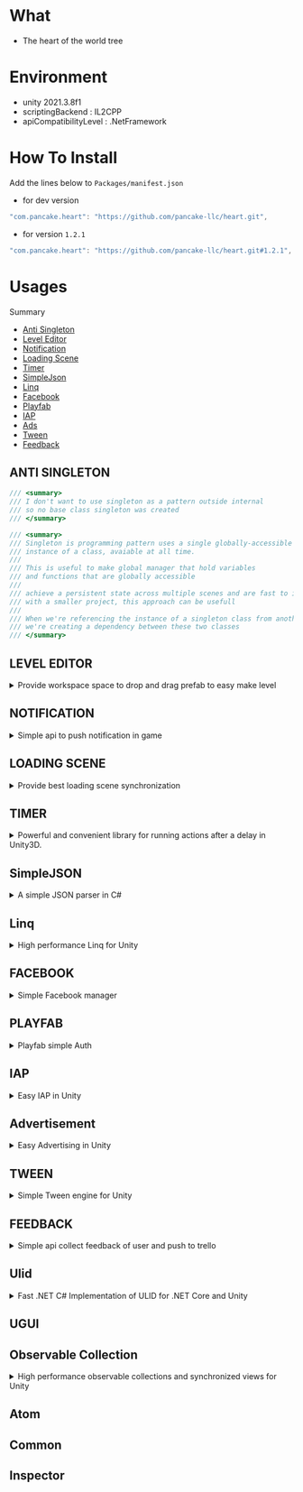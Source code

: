 # What

- The heart of the world tree

# Environment

- unity 2021.3.8f1
- scriptingBackend : IL2CPP
- apiCompatibilityLevel : .NetFramework

# How To Install

Add the lines below to `Packages/manifest.json`

- for dev version

```csharp
"com.pancake.heart": "https://github.com/pancake-llc/heart.git",
```

- for version `1.2.1`

```csharp
"com.pancake.heart": "https://github.com/pancake-llc/heart.git#1.2.1",
```

# Usages

Summary

- [Anti Singleton](#anti-singleton)
- [Level Editor](#level-editor)
- [Notification](#notification)
- [Loading Scene](#loading-scene)
- [Timer](#timer)
- [SimpleJson](#simplejson)
- [Linq](#linq)
- [Facebook](#facebook)
- [Playfab](#playfab)
- [IAP](#iap)
- [Ads](#advertisement)
- [Tween](#tween)
- [Feedback](#feedback)

## ANTI SINGLETON

```csharp
/// <summary>
/// I don't want to use singleton as a pattern outside internal
/// so no base class singleton was created
/// </summary>

/// <summary>
/// Singleton is programming pattern uses a single globally-accessible
/// instance of a class, avaiable at all time.
///
/// This is useful to make global manager that hold variables
/// and functions that are globally accessible
///
/// achieve a persistent state across multiple scenes and are fast to implement
/// with a smaller project, this approach can be usefull
///
/// When we're referencing the instance of a singleton class from another script
/// we're creating a dependency between these two classes
/// </summary> 
```

## LEVEL EDITOR

<details>
<summary>Provide workspace space to drop and drag prefab to easy make level</summary>

<p style="text-align: center;">
  <img src="https://user-images.githubusercontent.com/44673303/198231314-85dedbcd-d962-4e94-9eac-50a7e0d56d89.png" width="600"  alt=""/>
</p>

<p style="text-align: center;">
  <img src="https://user-images.githubusercontent.com/44673303/198229730-1b1fd11d-0b91-422b-a176-c27a72491fb7.png" width="600"  alt=""/>
</p>

### _DROP AREA_

1. White List : Contains a list of links to list all the prefabs you can choose from in the PickUp Area
2. Black List : Contains a list of links to list all prefabs that won't show up in the PickUp Area
3. Using `Right Click` in `White List Area` or `Black List Area` to clear all `White List` or `Black List`

### _SETTING_

1. Where Spawn :
    1. Default:
        1. New instantiate object will spawn in root prefab when you in prefab mode
        2. New instantiate object will spawn in world space when you in scene mode

    2. Index: The newly created object is the child of the object with the specified index of root
        1. `This mode only works inside PrefabMode`
    3. Custom: You can choose to use the object as the root to spawn a new object here

### _PICKUP AREA_

<p style="text-align: center;">
  <img src="https://user-images.githubusercontent.com/44673303/198229738-f9b1737c-dcd0-4629-bb0e-696c9d1e713f.png" width="600"  alt=""/>
</p>

Where you choose the object to spawn

+ Using `Shift + Click` to instantiate object
+ Using `Right Click` in item to ping object prefab
+ Using `Right Click` in header Pickup Area to refresh draw collection item pickup

Right click to header of tab to refresh pickup object in tab area

<p style="text-align: center;">
  <img src="https://user-images.githubusercontent.com/44673303/163969707-bc0beca6-2952-414f-8732-e1e4bcbaa630.png" width="600"  alt=""/>
</p>

Right click to specifically pickup object to show menu

+ Ignore: Mark this pickup object on the `black list`
+ Ping: Live property locator see where it is

<p style="text-align: center;">
  <img src="https://user-images.githubusercontent.com/44673303/198229743-c8f0177c-7d97-466e-ab1f-861daa936a79.png" width="600"  alt=""/>
</p>

</details>

## NOTIFICATION

<details>
<summary>Simple api to push notification in game</summary>

- Add component `NotificationConsole` into object has dont destroy to reschedule each time go to background and cancel when back to forceground

- Type `Repeat` will fire notification after each number `Minute`

<p style="text-align: center;">
  <img src="https://cdn.jsdelivr.net/npm/yenmoc-assets@1.0.17/img/unity_notification.jpg" width="600"  alt=""/>
</p>

- Event `OnUpdateDeliveryTime` to use when you want to send notification one time with diffirent custom `Minute` each time such as fire notification in game idle when building
  house completed. In case you need write your custom method
  to assign to event by call to API

```csharp
public void UpdateDeliveryTimeBy(string id, int customTimeSchedule = -1){}
public void UpdateDeliveryTimeBy(int index, int customTimeSchedule = -1){}
public void UpdateDeliveryTimeByIncremental(string id, int indexData, int customTimeSchedule = -1){}
public void UpdateDeliveryTimeByIncremental(int index, int indexData, int customTimeSchedule = -1){}
```

*Note :

- Version 2+ require minimum android api support is 22

</details>

## LOADING SCENE

<details>
<summary>Provide best loading scene synchronization</summary>

<p style="text-align: center;">
  <img src="https://cdn.jsdelivr.net/npm/yenmoc-assets@1.0.19/img/loading-component2.png" width="600"  alt=""/>
</p>

- Add component `Loading` into GameObject to start handle loading scene. You can you method `LoadScene` inside `Loading` to switch scene
- There are two overide for method `LoadingScene`

```csharp
public void LoadScene(string sceneName, Func<bool> funcWaiting = null, Action prepareActiveScene = null){}
public void LoadScene(string sceneName, string subScene, Func<bool> funcWaiting = null, Action prepareActiveScene = null){}
```

- You can customize the Loading Scene prefab by creating a prefab variant via the menu item below. Then, you can use it by selecting via `Selected Template` in `Loading`

<p style="text-align: center;">
  <img src="https://cdn.jsdelivr.net/npm/yenmoc-assets@1.0.19/img/create-loading-prefab2.png" width="600"  alt=""/>
</p>

</details>

## TIMER

<details>
<summary>Powerful and convenient library for running actions after a delay in Unity3D.</summary>

`Timer` provides the following method for creating timers:

```c#
using Pancake;

/// <summary>
/// Register a new timer that should fire an event after a certain amount of time
/// has elapsed.
/// </summary>
/// <param name="duration">The time to wait before the timer should fire, in seconds.</param>
/// <param name="onComplete">An action to fire when the timer completes.</param>
public static Timer Register(float duration, Action onComplete);
```

The method is called like this:

```c#
// Log "Hello World" after five seconds.

Timer.Register(5f, () => Debug.Log("Hello World"));
```

### Motivation

Out of the box, without this library, there are two main ways of handling timers in Unity:

1. Use a coroutine with the WaitForSeconds method.
2. Store the time that your timer started in a private variable (e.g. `startTime = Time.time`), then check in an Update call if `Time.time - startTime >= timerDuration`.

The first method is verbose, forcing you to refactor your code to use IEnumerator functions. Furthermore, it necessitates having access to a MonoBehaviour instance to start the
coroutine, meaning that solution will not work in non-MonoBehaviour classes. Finally, there is no way to prevent WaitForSeconds from being affected by changes to
the [time scale](http://docs.unity3d.com/ScriptReference/Time-timeScale.html).

The second method is error-prone, and hides away the actual game logic that you are trying to express.

`Timer` alleviates both of these concerns, making it easy to add an easy-to-read, expressive timer to any class in your Unity project.

### Features

**Make a timer repeat by setting `isLooped` to true.**

```c#
// Call the player's jump method every two seconds.

Timer.Register(2f, player.Jump, isLooped: true);
```

**Cancel a timer after calling it.**

```c#
Timer timer;

void Start() {
   timer = Timer.Register(2f, () => Debug.Log("You won't see this text if you press X."));
}

void Update() {
   if (Input.GetKeyDown(KeyCode.X)) {
      Timer.Cancel(timer);
   }
}
```

**Measure time by [realtimeSinceStartup](http://docs.unity3d.com/ScriptReference/Time-realtimeSinceStartup.html) instead of scaled game time by setting `useRealTime` to true.**

```c#
// Let's say you pause your game by setting the timescale to 0.
Time.timeScale = 0f;

// ...Then set useRealTime so this timer will still fire even though the game time isn't progressing.
Timer.Register(1f, this.HandlePausedGameState, useRealTime: true);
```

**Attach the timer to a MonoBehaviour so that the timer is destroyed when the MonoBehaviour is.**

Very often, a timer called from a MonoBehaviour will manipulate that behaviour's state. Thus, it is common practice to cancel the timer in the OnDestroy method of the
MonoBehaviour. We've added a convenient extension method that attaches a Timer to a MonoBehaviour such that it will automatically cancel the timer when the MonoBehaviour is
detected as null.

```c#
public class CoolMonoBehaviour : MonoBehaviour {

   void Start() {
      // Use the AttachTimer extension method to create a timer that is destroyed when this
      // object is destroyed.
      this.AttachTimer(5f, () => {
      
         // If this code runs after the object is destroyed, a null reference will be thrown,
         // which could corrupt game state.
         this.gameObject.transform.position = Vector3.zero;
      });
   }
   
   void Update() {
      // This code could destroy the object at any time!
      if (Input.GetKeyDown(KeyCode.X)) {
         GameObject.Destroy(this.gameObject);
      }
   }
}
```

**Update a value gradually over time using the `onUpdate` callback.**

```c#
// Change a color from white to red over the course of five seconds.
Color color = Color.white;
float transitionDuration = 5f;

Timer.Register(transitionDuration,
   onUpdate: secondsElapsed => color.r = 255 * (secondsElapsed / transitionDuration),
   onComplete: () => Debug.Log("Color is now red"));
```

**A number of other useful features are included!**

- timer.Pause()
- timer.Resume()
- timer.GetTimeRemaining()
- timer.GetRatioComplete()
- timer.isDone

A test scene + script demoing all the features is included with the package in the `Timer/Example` folder.

### Usage Notes / Caveats

1. All timers are destroyed when changing scenes. This behaviour is typically desired, and it happens because timers are updated by a `TimerController` that is also destroyed when
   the scene changes. Note that as a result of this, creating a `Timer` when the scene is being closed, e.g. in an object's `OnDestroy` method, will result in a Unity error when
   the
   `TimerController` is spawned (test this on unity 2021+ but no error is thrown)

<p style="text-align: center;">
  <img src="https://i.imgur.com/ESFmFDO.png" width="600"  alt=""/>
</p>

</details>

## SimpleJSON

<details>
<summary>A simple JSON parser in C# </summary>

- Serialize

```c#
public void Serialize(T data, Stream writer)
{
	var jsonNode = JSON.Parse(JsonUtility.ToJson(data));
	jsonNode.SaveToBinaryStream(writer);
}
```

- Deserialize

```c#
public T Deserialize(Stream reader)
{
	var jsonData = JSONNode.LoadFromBinaryStream(reader);
	string json = jsonData.ToString()
    // ... 
}
```

```c#
var jsonNode = JSON.Parse(jsonString);
if (jsonNode == null) return jsonString;

object jsonObject = jsonNode;
var version = jsonNode["version"].AsInt;
```

</details>

## Linq

<details>
<summary>High performance Linq for Unity</summary>

Improved performance when using Linq with Mobile (il2cpp).
To use it instead of using **System.Linq**, change it to **Pancake.Linq**

It will be a little different from System Linq that **Select** is replaced with **Map**, and **Where** is changed to **Filter**

#### Result test in Android v8 snapdradon 855

|                | System.Linq (ms) | Pancake.Linq (ms) |
|----------------|------------------|-------------------|
| Aggregate      | 2890             | 140               |
| Any            | 2986             | 159               |
| All            | 3167             | 159               |
| Averange       | 3042             | 106               |
| Contains       | 10048            | 133               |
| Count          | 3227             | 186               |
| Distinct       | 4578             | 8449              |
| First          | 311              | 18                |
| Last           | 3118             | 0                 |
| Max            | 1283             | 377               |
| Min            | 1233             | 398               |
| OrderBy        | 16221            | 15136             |
| Range          | 314              | 61                |
| Repeat         | 593              | 198               |
| Reverse        | 3607             | 456               |
| Select (Map)   | 3925             | 629               |
| Single         | 3264             | 185               |
| Skip           | 10384            | 432               |
| Sum            | 3055             | 79                |
| Take           | 1365             | 67                |
| Where (Filter) | 2267             | 1054              |
| Where2         | 233              | 615               |
| Where3         | 3842             | 622               |
| WhereSelect    | 4372             | 810               |
| WhereSpan      | 655              | 674               |
| Zip            | 17219            | 580               |

#### 1000 loop in array 10k element (anroid 11 redmi note 10 pro)

|                | System.Linq (ms) | Pancake.Linq (ms) |
|----------------|------------------|-------------------|
| Aggregate      | 344              | 30                |
| Any            | 0                | 0                 |
| All            | 0                | 0                 |
| Averange       | 329              | 17                |
| Contains       | 0                | 1                 |
| Count          | 362              | 28                |
| First          | 0                | 0                 |
| Last           | 350              | 0                 |
| Max            | 228              | 70                |
| Min            | 412              | 8                 |
| Range          | 40               | 6                 |
| Repeat         | 68               | 21                |
| Reverse        | 595              | 64                |
| Select (Map)   | 508              | 77                |
| Skip           | 515              | 32                |
| Sum            | 387              | 79                |
| Take           | 437              | 32                |
| Where (Filter) | 276              | 134               |
| WhereSelect    | 263              | 144               |
| Zip            | 1397             | 88                |

</details>

## FACEBOOK

<details>
<summary>Simple Facebook manager</summary>

Require install [facebook](https://github.com/pancake-llc/facebook)

### Friend Facebook

- Facebook application need create with type is `gaming`
- If permission `gaming_user_picture` not include will return avartar, if include it will return profile picture

```cs
    public Image prefab;
    public Transform root;
    private async void Start()
    {
        if (FacebookManager.Instance.IsLoggedIn)
        {
            FacebookManager.Instance.GetMeProfile(FacebookManager.Instance.OnGetProfilePhotoCompleted);

            await UniTask.WaitUntil(() => !FacebookManager.Instance.IsRequestingProfile);
            var o = Instantiate(prefab, root);
            o.sprite = FacebookManager.CreateSprite(FacebookManager.Instance.ProfilePicture, Vector2.one * 0.5f);
        }
    }
    

    public void Login() { FacebookManager.Instance.Login(OnLoginCompleted, OnLoginFaild, OnLoginError); }

    private void OnLoginError() { }

    private void OnLoginFaild() { }

    private async void OnLoginCompleted()
    {
        await UniTask.WaitUntil(() => !FacebookManager.Instance.IsRequestingProfile);
        var o = Instantiate(prefab, root);
        o.sprite = FacebookManager.CreateSprite(FacebookManager.Instance.ProfilePicture, Vector2.one * 0.5f);
        
        FacebookManager.Instance.GetMeFriend();

        await UniTask.WaitUntil(() => !FacebookManager.Instance.IsRequestingFriend);
        var p = FacebookManager.Instance.LoadProfileAllFriend();
        await p;
        for (int i = 0; i < FacebookManager.Instance.FriendDatas.Count; i++)
        {
            var result = Instantiate(prefab, root);
            Debug.Log("friend : "  + FacebookManager.Instance.FriendDatas[i].name);
            result.sprite = FacebookManager.CreateSprite(FacebookManager.Instance.FriendDatas[i].avatar, Vector2.one * 0.5f);
        }
    }
```

</details>

## PLAYFAB

<details>
<summary>Playfab simple Auth</summary>

### LEADERBOARD

- install package [playfab](https://github.com/pancake-llc/playfab)
- install package [ios login](https://github.com/lupidan/apple-signin-unity) (optional if you build for ios platform)
- config setting via menu item `Tool/Pancake/Playfab`
  ![image](https://user-images.githubusercontent.com/44673303/193963879-16e7337d-3ebe-42b2-a700-feff49f1f1b0.png)
- in tab [API Features] enable `Allow client to post player statistics`
- in tab [Client Profile Options]
    - in `Allow client access to profile properties` enable `Display Name`, `Locations`, `Statistics`
    - in `Allow client access to sensitive profile properties` enable `Linked accounts`
      <img width="947" alt="client profile options in playfab title setting" src="https://user-images.githubusercontent.com/44673303/200122264-c5536d05-98c6-411b-b204-1342d65d196b.png">

- install sample leaderboard via PackageManager, sample need install pacakge [ui effect](https://github.com/mob-sakai/UIEffect.git) to run correctly
- in sample leaderboard has already file config, select `GameServiceSettings` in folder resources to active setting
- use `Update Aggregation` menu in context menu of PopupLeaderboard to create table leaderboard for 240 countries just do this once
- replace the code in `#if region replace your code` with your own code to manage popups the way you want
- for update score to leaderboard when first time you enter name complete. You can via using `valueExpression` in `ButtonLeaderBoard`

```c#
GetComponent<ButtonLeaderboard>().valueExpression += () => UnityEngine.Random.Range(1, 100);
```

</details>

## IAP

<details>
<summary>Easy IAP in Unity</summary>

### _SETTING_

1. Auto Init : Always true, when game starting IAPManager auto initialize

2. Skus : List of product id
    - Id : Default id use when override mark false
    - Android Id : Product id use for android platfom when override mark true
    - iOS Id : Product id use for ios platfom when override mark true
    - Product Type:
        - Consumable : (pay everytime)
          A consumable In-App Purchase must be purchased every time the user downloads it. One-time services, such as fish food in a fishing app, are usually implemented as
          consumables.
        - Non-Consumable : (one time payment)
          Non-consumable In-App Purchases only need to be purchased once by users. Services that do not expire or decrease with use are usually implemented as non-consumables, such
          as new race tracks for a game app.
        - Subscriptions : (will deduct money from your credit card on a cycle complete)
          Subscriptions allow the user to purchase updating and dynamic content for a set duration of time. Subscriptions renew automatically unless the user opts out, such as
          magazine subscriptions.

3. Button Generate Script:
    - Generate script contains all method purchase for all skus definition in IapSettings.asset
    - Then you can call method inside ProductImpl class to make specific item purchase

```c#
Product.PurchaseRemoveads(); // ex call purchase remove ads item
```

4. You need to attach your custom event callback (purchase success and purchase faild) manual by following way, IAPManager is initialized automatically so don't worry about null
   error

```c#

        public static void Init()
        {
            IAPManager.OnPurchaseSucceedEvent += YourHandlePurchaseSucceedEvent;
            IAPManager.OnPurchaseFailedEvent += YourHandlePurchaseFailedEvent;
        }

        private static void YourHandlePurchaseFailedEvent(string productId)
        {
            switch (productId)
            {
                case "com.larnten.removeads":
                    break;
                // TO_DO
            }
        }

        private static void YourHandlePurchaseSucceedEvent(string productId)
        {
            // TO_DO
        }

```

- or you can use chain method to handle callback purchase success

```c#
        private static void OnButtonRemoveAdsClicked()
        {
            Product.PurchaseRemoveads()
                .OnCompleted(() =>
                {
                    Debug.Log("Remove Ad Completed!");
                    // TO_DO
                });
        }
```

</details>

## Advertisement

<details>
<summary>Easy Advertising in Unity</summary>

![1](https://user-images.githubusercontent.com/44673303/161428593-fce3bccd-e05c-435f-b482-7f3a3a68b2ef.png)

### _BASIC_

1. Auto Init :
    1. `true` if you want Adverstising to automatically initialize setting at `Start()`
    2. `false` you need to call `Advertising.Initialize()` manually where you want
    3. `Advertising.Initialize()` is required to use other Adverstising APIs

2. [GDPR](https://developers.google.com/admob/unity/eu-consent) : General Data Protection Regulation
    - Under the Google EU User Consent Policy, you must make certain disclosures to your users in the European Economic Area (EEA) and obtain their consent to use cookies or other
      local storage, where legally required, and to use personal data (such as AdID) to serve ads. This policy reflects the requirements of the EU ePrivacy Directive and the
      General Data Protection Regulation (GDPR)

    1. `true` the consent popup will be displayed automatically as soon as `GoogleMobileAds Initialize` is successful if you use Admob for show ad, or `MaxSdk.InitializeSdk()`
       initalize completed when you use `max` for show ad
    2. `false` nothing happened
    3. you can call manual consent form by
    ```c#
        if (!GDPRHelper.CheckStatusGDPR())
        {
            Advertising.ShowConsentFrom();
        }
    ```

- Note:
    - You can also call manually by calling through `Advertising.ShowConsentForm()`
    - On android it will show consent form popup,
    - On ios it will show ATT popup

3. Multi Dex:
    - enable multi dex to fix build gradle error

4. Current Network:
    - the ad network currently used to display ads

6. Privacy & Policy : displayed to edit when GDPR enabled
    - the link to the website containing your privacy policy information

### _AUTO AD-LOADING_

1. Auto Ad-Loading Mode
    1. All : auto load `interstitial ad`, `rewarded ad`, `rewarded interstitial ad`, `app open ad`
2. Ad Checking Interval
    1. ad availability check time. ex: `Ad Checking Interval = 8` checking load ad after each 8 second
3. Ad Loading Interval
    1. time between 2 ad loads. ex: `Ad Loading Interval = 15` the next call to load the ad must be 15 seconds after the previous one

### _ADMOB_

![2](https://user-images.githubusercontent.com/44673303/157592895-32e01024-3de7-41f4-8823-9a9b996371f2.png)

1. BannerAd:
    1. when size banner is SmartBanner you can choose option use Apdaptive Banner

### _MAX_

![3](https://user-images.githubusercontent.com/44673303/157606179-7ea14705-175f-4297-bc96-d4516bee50cf.png)

1. Age Restrictd User

    - To ensure COPPA, GDPR, and Google Play policy compliance, you should indicate when a user is a child. If you know that the user is in an age-restricted category (i.e., under
      the age of 16), set the age-restricted user flag to true

    - If you know that the user is not in an age-restricted category (i.e., age 16 or older), set the age-restricted user flag to false

### _Adverstising_

```c#
Advertising.ShowBannerAd()
Advertising.HideBannerAd()
Advertising.DestroyBannerAd()
Advertising.GetAdaptiveBannerHeight()


Advertising.LoadInsterstitialAd()
Advertising.IsInterstitialAdReady()
Advertising.ShowInterstitialAd()


Advertising.LoadRewardedAd()
Advertising.IsRewardedAdReady()
Advertising.ShowRewardedAd()


Advertising.LoadRewardedInterstitialAd()
Advertising.IsRewardedInterstitialAdReady()
Advertising.ShowRewardedInterstitialAd()


Advertising.LoadAppOpenAd()
Advertising.IsAppOpenAdReady()
Advertising.ShowAppOpenAd()


Advertising.ShowConsentFrom()

```

- you can attach your custom event callback by

```c#
Action<EInterstitialAdNetwork> InterstitialAdCompletedEvent; // call when user completed watch interstitialAd


Action<ERewardedAdNetwork> RewardedAdCompletedEvent; // call when user completed receive reward form rewardedAd
Action<ERewardedAdNetwork> RewardedAdSkippedEvent; // call when user skip watching rewardedAd


Action<ERewardedInterstitialAdNetwork> RewardedInterstitialAdCompletedEvent; // call when user completed receive reward form rewardedInterstitialAd
Action<ERewardedInterstitialAdNetwork> RewardedInterstitialAdSkippedEvent; // call when user skip watching rewardedInterstitialAd


Action<EAppOpenAdNetwork> AppOpenAdCompletedEvent; // call when user completed watch appOpenAd
```

### Update current use network

- by default admob will be used to show ad, you can use the following syntax

```c#
Advertising.SetCurrentNetwork("name network");

ex: Advertising.SetCurrentNetwork("applovin");
or: Advertising.SetCurrentNetwork(EAdNetwork.AppLovin);
```

1. "admob"
2. "applovin"
3. "ironsource"

#### Notes

1. [Setting scripting symbols for Editor script compilation](https://docs.unity3d.com/Manual/CustomScriptingSymbols.html)

```text
If you need to define scripting symbols via scripts in the Editor so that your Editor scripts are affected by the change, you must use PlayerSettings.SetScriptingDefineSymbolsForGroup. However, there are some important details to note about how this operates.

Important: this method does not take immediate effect. Calling this method from script does not immediately apply and recompile your scripts. For your directives to take effect based on a change in scripting symbols, you must allow control to be returned to the Editor, where it then asynchronously reloads the scripts and recompiles them based on your new symbols and the directives which act on them.

So, for example, if you use this method in an Editor script, then immediately call BuildPipeline.BuildPlayer on the following line in the same script, at that point Unity is still running your Editor scripts with the old set of scripting symbols, because they have not yet been recompiled with the new symbols. This means if you have Editor scripts which run as part of your BuildPlayer execution, they run with the old scripting symbols and your player might not build as you expected.
```

2. IronSource SDK
    - In case you have successfully imported ironSOurce but Unity Editor still says plugin not found `IronSource plugin not found. Please import it to show ads from IronSource`
      ![image](https://user-images.githubusercontent.com/44673303/161428343-19750d61-b75e-4f37-a532-2a01a3e379e7.png)

      Open ProjectSetting and navigate to Scripting Definition Symbol then remove the line PANCAKE_IRONSOURCE_ENABLE -> wait editor complie and add symbol again
      ![Screenshot_1](https://user-images.githubusercontent.com/44673303/161428348-2e330f02-ca78-4b6d-8f4c-25d539c771b4.png)

3. AppLovin SDK (fixed in version 8.4.1.1)
    - Mediation adapter Chartboost 8.4.1 is crashing and not building on Unity after they updated to Java 11
      ![image (1)](https://user-images.githubusercontent.com/44673303/161477158-1deae20f-ce7c-436a-8e8c-d4c5fe196ed7.png)
    - so you need use old version of Chartboot (8.2.1.0)
```xml
<?xml version="1.0" encoding="utf-8"?>
    <dependencies>
        <androidPackages>
            <androidPackage spec="com.applovin.mediation:chartboost-adapter:8.2.1.0" />
            <androidPackage spec="com.google.android.gms:play-services-base:16.1.0" />
        </androidPackages>
        <iosPods>
            <iosPod name="AppLovinMediationChartboostAdapter" version="8.4.2.0" />
        </iosPods>
    </dependencies>
```

</details>


## TWEEN

<details>
<summary>Simple Tween engine for Unity</summary>

### Delay

- `CallbackTween`, `ResetableCallbackTween`, `WaitTween` can not use `.Delay()`

```csharp
        var sequense = TweenManager.Sequence();
        sequense.Join(transform.TweenPosition(Vector3.one, 1f).OnComplete(() => Debug.Log("DONE POSITION")));
        sequense.Join(transform.TweenLocalScale(Vector3.one, 1f).OnComplete(() => Debug.Log("DONE SCALE")));
        sequense.Append(new WaitTween(5));
        sequense.Append(transform.TweenPosition(Vector3.zero, 1f).OnComplete(() => Debug.Log("DONE POSITION BACK")));
        sequense.Delay(5);
        
        sequense.Play();
```

```csharp
        transform.TweenPosition(Vector3.one, 1f).OnComplete(() => Debug.Log("DONE POSITION")).Delay(5f).Play();
```

### Loop

```csharp
var sequence = TweenManager.Sequence();
        sequence.Append(GetComponent<Image>().TweenColor(Color.red, 1f));
        sequence.SetLoops(10, ResetMode.InitialValues).OnLoop(() => Debug.Log("LOOP SEQUENSE"))
            .OnComplete(()=> Debug.Log("ON COMPLETED!!!"));
        sequence.Play();
```

- for infinite loop pass `-1` as parameter

```csharp
 GetComponent<Image>().TweenColor(Color.red, 1f).SetEase(interpolator).SetLoops(-1, ResetMode.InitialValues).OnLoop(() => Debug.Log("LOOP")).Play();
```

</details>

## FEEDBACK

<details>
<summary>Simple api collect feedback of user and push to trello</summary>
Goto feedback setting ProjectSetting -> Pancake -> Feedback

![Screenshot_4](https://user-images.githubusercontent.com/44673303/202736092-c9f6b1f5-965a-468b-b16d-2da435b864ce.jpg)

1. Get token by click to button `Get Trello API Token` and accept permissions for application and copy token
2. Paste token already copy to `Token`
3. Click button `Authenticate With Token`

![Screenshot_5](https://user-images.githubusercontent.com/44673303/202736080-73b25be4-02c9-4f6a-a53c-db56e8266046.jpg)

4. Create new board and select board using for user push feedback.
5. See demo in package sample in package manager

- Image demo

![Screenshot_3](https://user-images.githubusercontent.com/44673303/202736089-ba77a2e0-e234-4d8f-815e-d09187a4867a.jpg)

</details>

## Ulid

<details>
<summary>Fast .NET C# Implementation of ULID for .NET Core and Unity</summary>

[Fast .NET C# Implementation of ULID for .NET Core and Unity.](https://github.com/Cysharp/Ulid) it requirement enable unsafe in its asmdef

Similar api to Guid.

- .Ulid.NewUlid()
- .Ulid.Parse()
- .Ulid.TryParse()
- .new Ulid()
- .ToString()
- .ToByteArray()
- .TryWriteBytes()
- .TryWriteStringify()
- .ToBase64()
- .Time
- .Random

```csharp
var stringId = Ulid.NewUlid().ToString();
```

provide attribute `UlidAttribute` to auto create unique id

</details>

## UGUI

## Observable Collection

<details>
<summary>High performance observable collections and synchronized views for Unity</summary>

High performance observable collections and synchronized views for Unity, you can find source in [here](https://github.com/Cysharp/ObservableCollections)

```csharp
// Basic sample, use like ObservableCollection<T>.
// CollectionChanged observes all collection modification
var list = new ObservableList<int>();
list.CollectionChanged += List_CollectionChanged;

list.Add(10);
list.Add(20);
list.AddRange(new[] { 10, 20, 30 });

static void List_CollectionChanged(in NotifyCollectionChangedEventArgs<int> e)
{
    switch (e.Action)
    {
        case NotifyCollectionChangedAction.Add:
            if (e.IsSingleItem)
            {
               Debug.Log(e.NewItem);
            }
            else
            {
                foreach (var item in e.NewItems)
                {
                    Debug.Log(item);
                }
            }
            break;
        // Remove, Replace, Move, Reset
        default:
            break;
    }
}
```

</details>

## Atom

## Common

## Inspector
